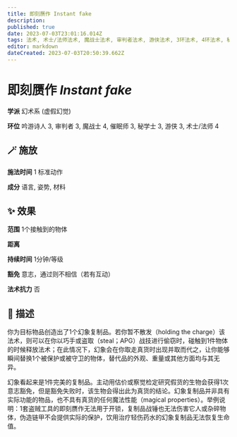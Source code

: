 ```yaml
---
title: 即刻赝作 Instant fake
description: 
published: true
date: 2023-07-03T23:01:16.014Z
tags: 法术, 术士/法师法术, 魔战士法术, 审判者法术, 游侠法术, 3环法术, 4环法术, 秘学士法术, 吟游诗人法术, 催眠师法术, 幻术系, 虚假幻觉
editor: markdown
dateCreated: 2023-07-03T20:50:39.662Z
---
```


# **即刻赝作** *Instant fake*

**学派** 幻术系 (虚假幻觉) 

**环位** 吟游诗人 3, 审判者 3, 魔战士 4, 催眠师 3, 秘学士 3, 游侠 3, 术士/法师 4

## 🪄 施放

**施法时间** 1 标准动作

**成分** 语言, 姿势, 材料

## ✨ 效果  

**范围** 1个接触到的物体

**距离**   

**持续时间** 1分钟/等级 

**豁免** 意志，通过则不相信（若有互动）

**法术抗力** 否

## 📖 描述

你为目标物品创造出了1个幻象复制品。若你暂不散发（holding the charge）该法术，则可以在你以巧手或盗取（steal；APG）战技进行偷窃时，碰触到1件物体的时候释放法术；在此情况下，幻象会在你取走真货时出现并取而代之，让你能够瞬间替换1个被保护或被守卫的物体，替代品的外观、重量或其他方面均与其无异。

幻象看起来是1件完美的复制品。主动用估价或察觉检定研究假货的生物会获得1次意志豁免，但是豁免失败时，该生物会得出此为真货的结论。幻象复制品并非具有实际功能的物品，也不具有真货的任何魔法性能（magical properties）。举例说明：1套盗贼工具的即刻赝作无法用于开锁，复制品战锤也无法伤害它人或杂碎物体，伪造链甲不会提供实际的保护，饮用治疗轻伤药水的幻象复制品无法恢复生命值。
    